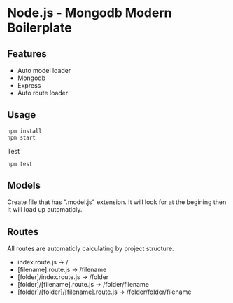 Node.js - Mongodb Modern Boilerplate
=====================

Features
---------------

* Auto model loader
* Mongodb
* Express
* Auto route loader



Usage
--------------

```js
npm install
npm start
```

Test

```
npm test
```


Models
-----------------------

Create file that has ".model.js" extension. It will look for at the begining then It will load up automaticly.

Routes
-----------------------

All routes are automaticly calculating by project structure.

* index.route.js -> /
* [filename].route.js -> /filename
* [folder]/index.route.js -> /folder
* [folder]/[filename].route.js -> /folder/filename
* [folder]/[folder]/[filename].route.js -> /folder/folder/filename

